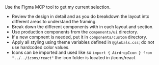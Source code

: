 Use the Figma MCP tool to get my current selection. 
- Review the design in detail and as you do breakdown the layout into different areas to understand the framing.
- Break down the different components with in each layout and section. 
- Use production components from the `components/ui` directory. 
- If a new compnent is needed, put it in `components/custom` directory.
- Apply all styling using theme variables defined in `@globals.css`; do not use hardcoded color values.
- Icons can be imported and used like so `import { AirdropIcon } from "../../icons/react"` the icon folder is located in /icons/react
